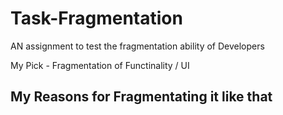 # Task-Fragmentation
AN assignment to test the fragmentation ability of Developers

My Pick - Fragmentation of Functinality / UI

## My Reasons for Fragmentating it like that

